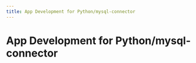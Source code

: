 ```yaml
---
title: App Development for Python/mysql-connector
---
```


# App Development for Python/mysql-connector